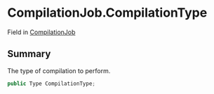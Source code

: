 # CompilationJob.CompilationType

Field in [CompilationJob](/docs/api/csharp/yarn.compiler.compilationjob.md)

## Summary


The type of compilation to perform.


```csharp
public Type CompilationType;
```

